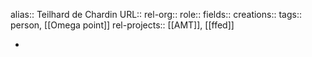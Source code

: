 alias:: Teilhard de Chardin
URL::
rel-org::
role::
fields::
creations:: 
tags:: person, [[Omega point]] 
rel-projects:: [[AMT]], [[ffed]] 


-